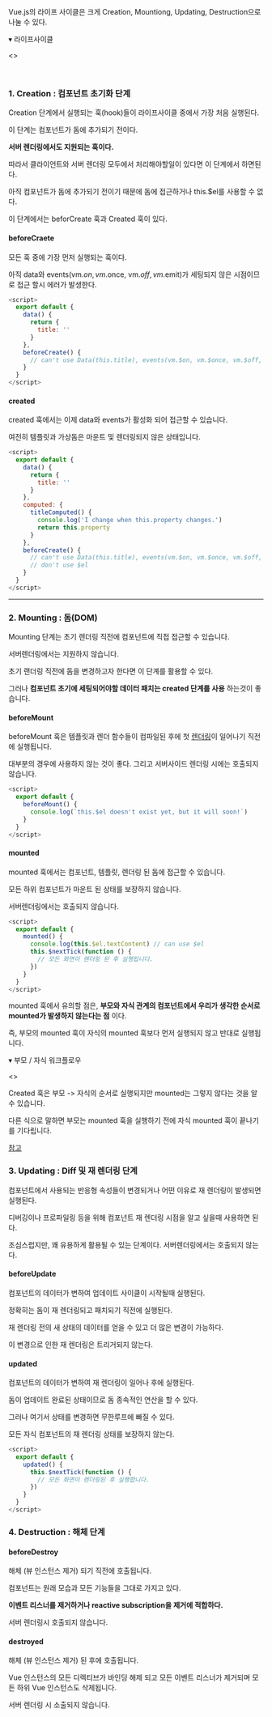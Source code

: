 Vue.js의 라이프 사이클은 크게 Creation, Mountiong, Updating, Destruction으로 나눌 수 있다.

▾ 라이프사이클 

<>

<br />

<h3>1. Creation : 컴포넌트 초기화 단계</h3>

Creation 단계에서 실행되는 훅(hook)들이 라이프사이클 중에서 가장 처음 실행된다.

이 단계는 컴포넌트가 돔에 추가되기 전이다. 

__서버 렌더링에서도 지원되는 훅이다.__

따라서 클라이언트와 서버 렌더링 모두에서 처리해야할일이 있다면 이 단계에서 하면된다.

아직 컴포넌트가 돔에 추가되기 전이기 때문에 돔에 접근하거나 this.$el를 사용할 수 없다.

이 단계에서는 beforCreate 훅과 Created 훅이 있다.

<h4>beforeCraete</h4>

모든 훅 중에 가장 먼저 실행되는 훅이다.

아직 data와 events(vm.$on, vm.$once, vm.$off, vm.$emit)가 세팅되지 않은 시점이므로 접근 할시 에러가 발생한다.

```js
<script>
  export default {
    data() {
      return {
        title: ''
      }
    },
    beforeCreate() {
      // can't use Data(this.title), events(vm.$on, vm.$once, vm.$off, vm.$emit)
    }
  }
</script>
```

<h4>created</h4>

created 훅에서는 이제 data와 events가 활성화 되어 접근할 수 있습니다.

여전히 템플릿과 가상돔은 마운트 및 렌더링되지 않은 상태입니다.

```js
<script>
  export default {
    data() {
      return {
        title: ''
      }
    },
    computed: {
      titleComputed() {
        console.log('I change when this.property changes.')
        return this.property
      }
    },
    beforeCreate() {
      // can't use Data(this.title), events(vm.$on, vm.$once, vm.$off, vm.$emit)
      // don't use $el
    }
  }
</script>
```

<hr />

<h3>2. Mounting : 돔(DOM) </h3>

Mounting 단계는 초기 렌더링 직전에 컴포넌트에 직접 접근할 수 있습니다.

서버렌더링에서는 지원하지 않습니다.

초기 랜더링 직전에 돔을 변경하고자 한다면 이 단계를 활용할 수 있다.

그러나 __컴포넌트 초기에 세팅되어야할 데이터 패치는 created 단계를 사용__ 하는것이 좋습니다.

<h4>beforeMount</h4>

beforeMount 훅은 템플릿과 렌더 함수들이 컴파일된 후에 첫 [렌더링](https://kr.vuejs.org/v2/api/#render)이 일어나기 직전에 실행됩니다.

대부분의 경우에 사용하지 않는 것이 좋다. 그리고 서버사이드 렌더링 시에는 호출되지 않습니다.

```js
<script>
  export default {
    beforeMount() {
      console.log(`this.$el doesn't exist yet, but it will soon!`)
    }
  }
</script>
```

<h4>mounted</h4>

mounted 훅에서는 컴포넌트, 템플릿, 렌더링 된 돔에 접근할 수 있습니다.

모든 하위 컴포넌트가 마운트 된 상태를 보장하지 않습니다.

서버렌더링에서는 호출되지 않습니다.

```js
<script>
  export default {
    mounted() {
      console.log(this.$el.textContent) // can use $el
      this.$nextTick(function () {
        // 모든 화면이 렌더링 된 후 실행됩니다.
      })
    }
  }
</script>
```

mounted 훅에서 유의할 점은, __부모와 자식 관계의 컴포넌트에서 우리가 생각한 순서로 mounted가 발생하지 않는다는 점__ 이다.

즉, 부모의 mounted 훅이 자식의 mounted 훅보다 먼저 실행되지 않고 반대로 실행됩니다.

▾ 부모 / 자식 워크플로우

<>

Created 훅은 부모 -> 자식의 순서로 실행되지만 mounted는 그렇지 않다는 것을 알 수 있습니다.

다른 식으로 말하면 부모는 mounted 훅을 실행하기 전에 자식 mounted 훅이 끝나기를 기다립니다.

[참고](https://medium.com/@brockreece/vue-parent-and-child-lifecycle-hooks-5d6236bd561f)

<h3>3. Updating : Diff 및 재 렌더링 단계</h3>

컴포넌트에서 사용되는 반응형 속성들이 변경되거나 어떤 이유로 재 렌더링이 발생되면 실행된다.

디버깅이나 프로파일링 등을 위해 컴포넌트 재 렌더링 시점을 알고 싶을때 사용하면 된다. 

조심스럽지만, 꽤 유용하게 활용될 수 있는 단계이다. 서버렌더링에서는 호출되지 않는다.

<h4>beforeUpdate</h4>

컴포넌트의 데이터가 변하여 업데이트 사이클이 시작될때 실행된다.

정확히는 돔이 재 렌더링되고 패치되기 직전에 실행된다.

재 렌더링 전의 새 상태의 데이터를 얻을 수 있고 더 많은 변경이 가능하다.

이 변경으로 인한 재 렌더링은 트리거되지 않는다.

<h4>updated</h4>

컴포넌트의 데이터가 변하여 재 렌더링이 일어나 후에 실행된다.

돔이 업데이트 완료된 상태이므로 돔 종속적인 연산을 할 수 있다.

그러나 여기서 상태를 변경하면 무한루프에 빠질 수 있다. 

모든 자식 컴포넌트의 재 렌더링 상태를 보장하지 않는다.

```js
<script>
  export default {
    updated() {
      this.$nextTick(function () {
        // 모든 화면이 렌더링된 후 실행합니다.
      })
    }
  }
</script>
```

<h3>4. Destruction : 해체 단계</h3>

<h4>beforeDestroy</h4>

해체 (뷰 인스턴스 제거) 되기 직전에 호출됩니다.

컴포넌트는 원래 모습과 모든 기능들을 그대로 가지고 있다. 

__이벤트 리스너를 제거하거나 reactive subscription을 제거에 적합하다.__

서버 렌더링시 호출되지 않습니다.

<h4>destroyed</h4>

해체 (뷰 인스턴스 제거) 된 후에 호출됩니다.

Vue 인스턴스의 모든 디렉티브가 바인딩 해제 되고 모든 이벤트 리스너가 제거되며 모든 하위 Vue 인스턴스도 삭제됩니다.

서버 렌더링 시 소출되지 않습니다.
